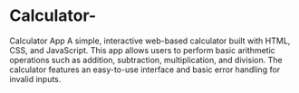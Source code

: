 # Calculator-
Calculator App  A simple, interactive web-based calculator built with HTML, CSS, and JavaScript. This app allows users to perform basic arithmetic operations such as addition, subtraction, multiplication, and division. The calculator features an easy-to-use interface and basic error handling for invalid inputs.
